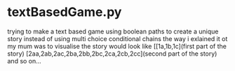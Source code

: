 # textBasedGame.py
trying to make a text based game using boolean paths to create a unique story instead of using multi choice conditional chains
the way i exlained it ot my mum was to visualise the story would look like [[1a,1b,1c](first part of the story) [2aa,2ab,2ac,2ba,2bb,2bc,2ca,2cb,2cc](second part of the story) and so on...
